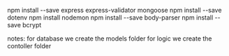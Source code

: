 npm install --save express express-validator mongoose
npm install --save dotenv
npm install nodemon
npm install --save body-parser
npm install --save bcrypt






notes:
for database we create the models folder
for logic we create the contoller folder   
